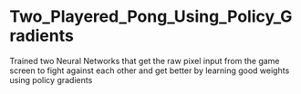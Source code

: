 # Two_Playered_Pong_Using_Policy_Gradients
Trained two Neural Networks that get the raw pixel input from the game screen to fight against each other and get better by learning good weights using policy gradients
